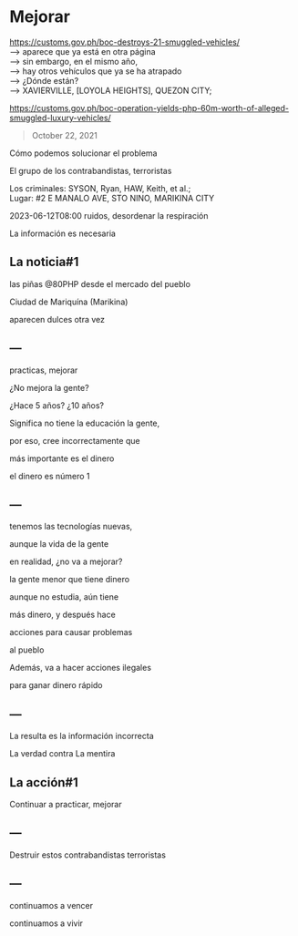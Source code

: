 # Mejorar

https://customs.gov.ph/boc-destroys-21-smuggled-vehicles/<br/>
—> aparece que ya está en otra página<br/>
—> sin embargo, en el mismo año, <br/>
—> hay otros vehículos que ya se ha atrapado<br/>
—> ¿Dónde están?<br/>
—> XAVIERVILLE, [LOYOLA HEIGHTS], QUEZON CITY;

https://customs.gov.ph/boc-operation-yields-php-60m-worth-of-alleged-smuggled-luxury-vehicles/

> October 22, 2021

Cómo podemos solucionar el problema 

El grupo de los contrabandistas, terroristas

Los criminales: SYSON, Ryan, HAW, Keith, et al.;  
Lugar: #2 E MANALO AVE, STO NINO, MARIKINA CITY

2023-06-12T08:00
ruidos, desordenar la respiración

La información es necesaria

## La noticia#1

las piñas @80PHP desde el mercado del pueblo

Ciudad de Mariquína (Marikina)

aparecen dulces otra vez

## —

practicas, mejorar

¿No mejora la gente?

¿Hace 5 años? ¿10 años?

Significa no tiene la educación la gente,

por eso, cree incorrectamente que

más importante es el dinero

el dinero es número 1

## —

tenemos las tecnologías nuevas,

aunque la vida de la gente 

en realidad, ¿no va a mejorar?

la gente menor que tiene dinero

aunque no estudia, aún tiene

más dinero, y después hace

acciones para causar problemas

al pueblo

Además, va a hacer acciones ilegales

para ganar dinero rápido

## —

La resulta es la información incorrecta

La verdad contra La mentira

## La acción#1

Continuar a practicar, mejorar

## —


Destruir estos contrabandistas terroristas

## —

continuamos a vencer

continuamos a vivir
